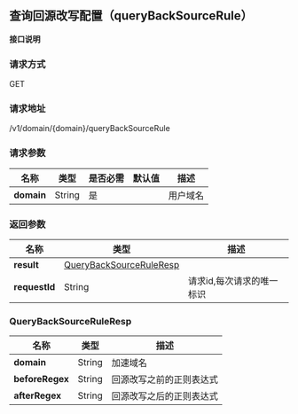 ## 查询回源改写配置（queryBackSourceRule）

**接口说明**

### 请求方式
GET

### 请求地址
/v1/domain/{domain}/queryBackSourceRule

### 请求参数
|名称|类型|是否必需|默认值|描述|
|---|---|---|---|---|
|**domain**|String|是| |用户域名|

### 返回参数
|名称|类型|描述|
|---|---|---|
|**result**|[QueryBackSourceRuleResp](querybacksourcerule#result)| |
|**requestId**|String| 请求id,每次请求的唯一标识|

### <div id="QueryBackSourceRuleResp">QueryBackSourceRuleResp</div>
|名称|类型|描述|
|---|---|---|
|**domain**|String|加速域名|
|**beforeRegex**|String|回源改写之前的正则表达式|
|**afterRegex**|String|回源改写之后的正则表达式|

